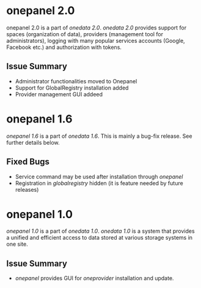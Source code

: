 onepanel 2.0
==============

onepanel 2.0 is a part of *onedata 2.0*. *onedata 2.0* provides support for spaces (organization of data), providers (management tool for administrators), logging with many popular services accounts (Google, Facebook etc.) and authorization with tokens.

Issue Summary
-------------

* Administrator functionalities moved to Onepanel
* Support for GlobalRegistry installation added
* Provider management GUI addeed

onepanel 1.6
============

*onepanel 1.6* is a part of *onedata 1.6*. This is mainly a bug-fix release. See further details below.

Fixed Bugs
----------

* Service command may be used after installation through *onepanel*
* Registration in *globalregistry* hidden (it is feature needed by future releases)

onepanel 1.0
============

*onepanel 1.0* is a part of *onedata 1.0*. *onedata 1.0* is a system that provides a unified and efficient access to
data stored at various storage systems in one site.

Issue Summary
-------------

* *onepanel* provides GUI for *oneprovider* installation and update.

